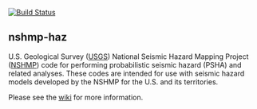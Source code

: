 [![Build Status](https://travis-ci.org/pmpowers-usgs/nshmp-haz.svg?branch=master)](https://travis-ci.org/pmpowers-usgs/nshmp-haz)

## nshmp-haz

U.S. Geological Survey ([USGS](https://www.usgs.gov)) National Seismic Hazard Mapping Project ([NSHMP](https://earthquake.usgs.gov/hazards/)) code for performing probabilistic seismic hazard (PSHA) and related analyses. These codes are intended for use with seismic hazard models developed by the NSHMP for the U.S. and its territories.

Please see the [wiki](https://github.com/usgs/nshmp-haz/wiki/) for more information.
